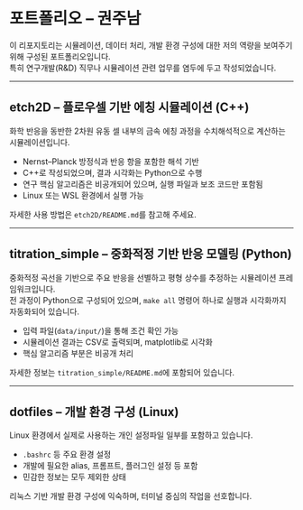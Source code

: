 # 포트폴리오 – 권주남

이 리포지토리는 시뮬레이션, 데이터 처리, 개발 환경 구성에 대한 저의 역량을 보여주기 위해 구성된 포트폴리오입니다.  
특히 연구개발(R&D) 직무나 시뮬레이션 관련 업무를 염두에 두고 작성되었습니다.

---

## etch2D – 플로우셀 기반 에칭 시뮬레이션 (C++)

화학 반응을 동반한 2차원 유동 셀 내부의 금속 에칭 과정을 수치해석적으로 계산하는 시뮬레이션입니다.

- Nernst–Planck 방정식과 반응 항을 포함한 해석 기반
- C++로 작성되었으며, 결과 시각화는 Python으로 수행
- 연구 핵심 알고리즘은 비공개되어 있으며, 실행 파일과 보조 코드만 포함됨
- Linux 또는 WSL 환경에서 실행 가능

자세한 사용 방법은 `etch2D/README.md`를 참고해 주세요.

---

## titration_simple – 중화적정 기반 반응 모델링 (Python)

중화적정 곡선을 기반으로 주요 반응을 선별하고 평형 상수를 추정하는 시뮬레이션 프레임워크입니다.  
전 과정이 Python으로 구성되어 있으며, `make all` 명령어 하나로 실행과 시각화까지 자동화되어 있습니다.

- 입력 파일(`data/input/`)을 통해 조건 확인 가능
- 시뮬레이션 결과는 CSV로 출력되며, matplotlib로 시각화
- 핵심 알고리즘 부분은 비공개 처리

자세한 정보는 `titration_simple/README.md`에 포함되어 있습니다.

---

## dotfiles – 개발 환경 구성 (Linux)

Linux 환경에서 실제로 사용하는 개인 설정파일 일부를 포함하고 있습니다.

- `.bashrc` 등 주요 환경 설정
- 개발에 필요한 alias, 프롬프트, 플러그인 설정 등 포함
- 민감한 정보는 모두 제외한 상태

리눅스 기반 개발 환경 구성에 익숙하며, 터미널 중심의 작업을 선호합니다.
